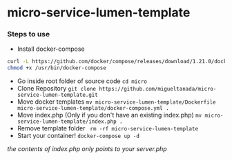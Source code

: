 # micro-service-lumen-template

### Steps to use

- Install docker-compose 
```bash
curl -L https://github.com/docker/compose/releases/download/1.21.0/docker-compose-$(uname -s)-$(uname -m) -o /usr/bin/docker-compose
chmod +x /usr/bin/docker-compose
```
- Go inside root folder of source code ``cd micro``
- Clone Repository ``git clone https://github.com/migueltanada/micro-service-lumen-template.git``
- Move docker templates ``mv micro-service-lumen-template/Dockerfile micro-service-lumen-template/docker-compose.yml .``
- Move index.php (Only if you don't have an existing index.php) ``mv micro-service-lumen-template/index.php .``
- Remove template folder `` rm -rf micro-service-lumen-template``
- Start your container! ``docker-compose up -d``

*the contents of index.php only points to your server.php*

